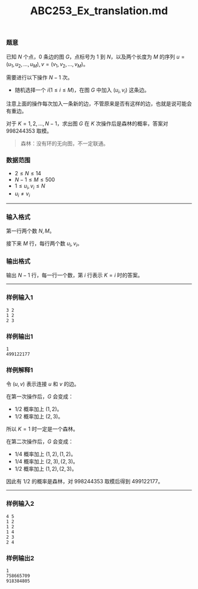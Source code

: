 ﻿---
title: "ABC253_Ex_translation.md"
tags: []
author: ""
created: ""
---

### 题意 

已知 $N$ 个点，$0$ 条边的图 $G$，点标号为 $1$ 到 $N$，以及两个长度为 $M$ 的序列 $u=(u_1,u_2,...,u_M),v=(v_1,v_2,...,v_M)$。

需要进行以下操作 $N-1$ 次。

- 随机选择一个 $i(1\le i\le M)$，在图 $G$ 中加入 $(u_i,v_i)$ 这条边。

注意上面的操作每次加入一条新的边，不管原来是否有这样的边，也就是说可能会有重边。

对于 $K=1,2,...,N-1$，求出图 $G$ 在 $K$ 次操作后是森林的概率，答案对 $998244353$ 取模。

>  森林：没有环的无向图，不一定联通。

### 数据范围

- $2\le N\le 14$
- $N-1\le M\le 500$
- $1\le u_i,v_i\le N$
- $u_i\ne v_i$

---

### 输入格式

第一行两个数 $N,M$。

接下来 $M$ 行，每行两个数 $u_i,v_i$。

### 输出格式

输出 $N-1$ 行，每一行一个数，第 $i$ 行表示 $K=i$ 时的答案。

---

### 样例输入1

```
3 2
1 2
2 3
```

### 样例输出1

```
1
499122177
```

### 样例解释1

令 $(u,v)$ 表示连接 $u$ 和 $v$ 的边。

在第一次操作后，$G$ 会变成：

- $1/2$ 概率加上 $(1,2)$。
- $1/2$ 概率加上 $(2,3)$。

所以 $K=1$ 时一定是一个森林。

在第二次操作后，$G$ 会变成：

- $1/4$ 概率加上 $(1,2),(1,2)$。
- $1/4$ 概率加上 $(2,3),(2,3)$。
- $1/2$ 概率加上 $(1,2),(2,3)$。

因此有 $1/2$ 的概率是森林，对 $998244353$ 取模后得到 $499122177$。

---

### 样例输入2

```
4 5
1 2
1 2
1 4
2 3
2 4
```

### 样例输出2

```
1
758665709
918384805
```

